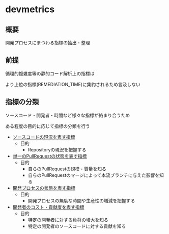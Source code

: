 # devmetrics

## 概要
開発プロセスにまつわる指標の抽出・整理

## 前提

循環的複雑度等の静的コード解析上の指標は

より上位の指標(REMEDIATION_TIME)に集約されるため言及しない

## 指標の分類

ソースコード・開発者・時間など様々な指標が絡まり合うため

ある程度の目的に応じて指標の分類を行う

- [ソースコードの現況を表す指標](metrics/sourcecode.tsv)
  - 目的
    - Repositoryの現況を把握する
- [単一のPullRequestの状態を表す指標](metrics/pullrequest.tsv)
  - 目的
    - 自らのPullRequestの規模・質量を知る
    - 自らのPullRequestのマージによって本流ブランチに与えた影響を知る
- [開発プロセスの状態を表す指標](metrics/pullrequests.tsv)
  - 目的
    - 開発プロセスの無駄な時間や生産性の増減を把握する
- [開発者のコスト・貢献度を表す指標](metrics/developer.tsv)
  - 目的
    - 特定の開発者に対する負荷の増大を知る
    - 特定の開発者のソースコードに対する貢献を知る